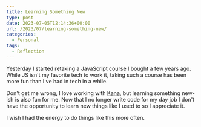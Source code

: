 ```yaml
---
title: Learning Something New
type: post
date: 2023-07-05T12:14:36+00:00
url: /2023/07/learning-something-new/
categories:
  - Personal
tags:
  - Reflection
---
```


Yesterday I started retaking a JavaScript course I bought a few years ago. While JS isn't my favorite tech to work it, taking such a course has been more fun than I've had in tech in a while.

Don't get me wrong, I love working with [Kana][1], but learning something new-ish is also fun for me. Now that I no longer write code for my day job I don't have the opportunity to learn new things like I used to so I appreciate it.

I wish I had the energy to do things like this more often.

 [1]: https://github.com/ChrisWiegman/kana/